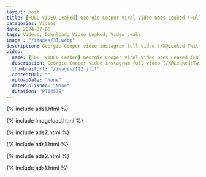 ```yaml
---
layout: post
title: [FULL VIDEO Leaked] Georgie Cooper Viral Video Goes Leaked (Full Video) Georgie Cooper Viral Video Twitter XXX New Video
categories: Videos
date: 2024-07-06
tags: Videos, Download, Video Leaked, Video Leaks
image : "/images/31.webp"
description: Georgie Cooper video instagram full video (/X@Leaked!Twitter) Leaked full SEX video Where i can watch Georgie Cooper Full Video? WATCH HERE Download Georgie Cooper Leaked Spider Man Video Tutorial​ Where to Watch Georgie Cooper Leaked Full HD Private Leaked Video? Georgie Cooper Leaked Viral Video Instagram, Tiktok, Twitter, Tutorial Download Online
video:
  name: [FULL VIDEO Leaked] Georgie Cooper Viral Video Goes Leaked (Full Video) Georgie Cooper Viral Video Twitter XXX New Video
  description: Georgie Cooper video instagram full video (/X@Leaked!Twitter) Leaked full SEX video Where i can watch Georgie Cooper Full Video? WATCH HERE Download Georgie Cooper Leaked Spider Man Video Tutorial​ Where to Watch Georgie Cooper Leaked Full HD Private Leaked Video? Georgie Cooper Leaked Viral Video Instagram, Tiktok, Twitter, Tutorial Download Online
  thumbnailUrl: "/images/122.jfif"
  contentUrl: ""
  uploadDate: "None"
  datePublished: "None"
  duration: "PT6457S"
---
```

{% include ads1.html %}

{% include imageload.html %}

{% include ads2.html %}

{% include ads1.html %}

{% include ads2.html %}

{% include ads1.html %}
